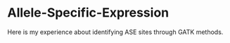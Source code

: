 # Allele-Specific-Expression
Here is my experience about identifying ASE sites through GATK methods. 

